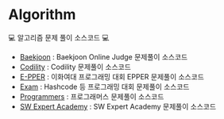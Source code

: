 # Algorithm
:computer: 알고리즘 문제 풀이 소스코드 :computer:
- [Baekjoon](https://github.com/jionchu/Algorithm/tree/master/Baekjoon) : Baekjoon Online Judge 문제풀이 소스코드
- [Codility](https://github.com/jionchu/Algorithm/tree/master/Codility) : Codility 문제풀이 소스코드
- [E-PPER](https://github.com/jionchu/Algorithm/tree/master/E-PPER) : 이화여대 프로그래밍 대회 EPPER 문제풀이 소스코드
- [Exam](https://github.com/jionchu/Algorithm/tree/master/Exam) : Hashcode 등 프로그래밍 대회 문제풀이 소스코드
- [Programmers](https://github.com/jionchu/Algorithm/tree/master/Programmers) : 프로그래머스 문제풀이 소스코드
- [SW Expert Academy](https://github.com/jionchu/Algorithm/tree/master/SW%20Expert%20Academy) : SW Expert Academy 문제풀이 소스코드
